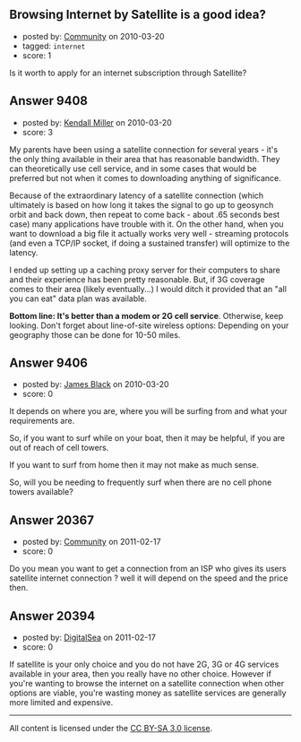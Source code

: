 ## Browsing Internet by Satellite is a good idea?

- posted by: [Community](https://stackexchange.com/users/-1/-1-community) on 2010-03-20
- tagged: `internet`
- score: 1

Is it worth to apply for an internet subscription through Satellite?


## Answer 9408

- posted by: [Kendall Miller](https://stackexchange.com/users/-1/2210-kendall-miller) on 2010-03-20
- score: 3

My parents have been using a satellite connection for several years - it's the only thing available in their area that has reasonable bandwidth.  They can theoretically use cell service, and in some cases that would be preferred but not when it comes to downloading anything of significance.

Because of the extraordinary latency of a satellite connection (which ultimately is based on how long it takes the signal to go up to geosynch orbit and back down, then repeat to come back - about .65 seconds best case) many applications have trouble with it.  On the other hand, when you want to download a big file it actually works very well - streaming protocols (and even a TCP/IP socket, if doing a sustained transfer) will optimize to the latency.  

I ended up setting up a caching proxy server for their computers to share and their experience has been pretty reasonable.  But, if 3G coverage comes to their area (likely eventually...) I would ditch it provided that an "all you can eat" data plan was available.

**Bottom line:  It's better than a modem or 2G cell service**.  Otherwise, keep looking.  Don't forget about line-of-site wireless options:  Depending on your geography those can be done for 10-50 miles.


## Answer 9406

- posted by: [James Black](https://stackexchange.com/users/-1/1074-james-black) on 2010-03-20
- score: 0

It depends on where you are, where you will be surfing from and what your requirements are.

So, if you want to surf while on your boat, then it may be helpful, if you are out of reach of cell towers.

If you want to surf from home then it may not make as much sense.

So, will you be needing to frequently surf when there are no cell phone towers available?  


## Answer 20367

- posted by: [Community](https://stackexchange.com/users/-1/-1-community) on 2011-02-17
- score: 0

Do you mean you want to get a connection from an ISP who gives its users satellite internet connection ?
well it will depend on the speed and the price then.


## Answer 20394

- posted by: [DigitalSea](https://stackexchange.com/users/-1/7816-digitalsea) on 2011-02-17
- score: 0

If satellite is your only choice and you do not have 2G, 3G or 4G services available in your area, then you really have no other choice. However if you're wanting to browse the internet on a satellite connection when other options are viable, you're wasting money as satellite services are generally more limited and expensive.



---

All content is licensed under the [CC BY-SA 3.0 license](https://creativecommons.org/licenses/by-sa/3.0/).
